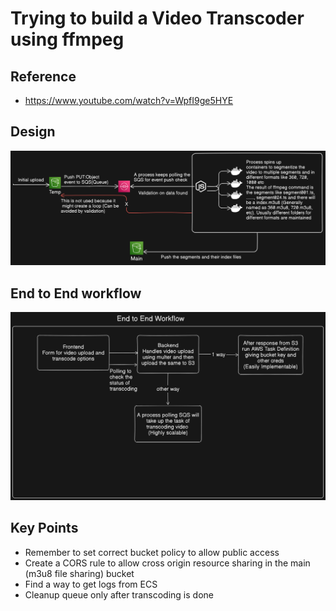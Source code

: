 # Trying to build a Video Transcoder using ffmpeg
## Reference
- https://www.youtube.com/watch?v=WpfI9ge5HYE

## Design
![Video Transcoder](./Video-Transcoder-Design.png)

## End to End workflow
![End to End](./End-to-End.png)

## Key Points

- Remember to set correct bucket policy to allow public access
- Create a CORS rule to allow cross origin resource sharing in the main (m3u8 file sharing) bucket
- Find a way to get logs from ECS
- Cleanup queue only after transcoding is done